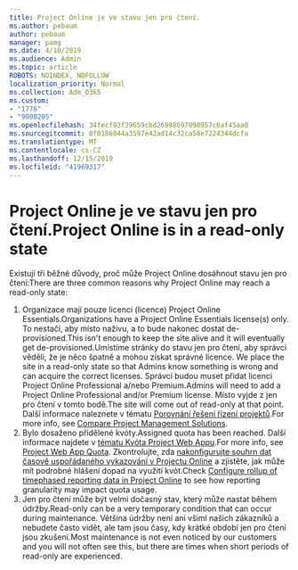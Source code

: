 ```yaml
---
title: Project Online je ve stavu jen pro čtení.
ms.author: pebaum
author: pebaum
manager: pamg
ms.date: 4/10/2019
ms.audience: Admin
ms.topic: article
ROBOTS: NOINDEX, NOFOLLOW
localization_priority: Normal
ms.collection: Adm_O365
ms.custom:
- "1776"
- "9000205"
ms.openlocfilehash: 34fecf93f39659cbd26998697090957c6af45aa0
ms.sourcegitcommit: 0f0186044a3597e42ad14c32ca58e7224344dcfa
ms.translationtype: MT
ms.contentlocale: cs-CZ
ms.lasthandoff: 12/15/2019
ms.locfileid: "41969317"
---
```

# <a name="project-online-is-in-a-read-only-state"></a><span data-ttu-id="f4d89-102">Project Online je ve stavu jen pro čtení.</span><span class="sxs-lookup"><span data-stu-id="f4d89-102">Project Online is in a read-only state</span></span>

<span data-ttu-id="f4d89-103">Existují tři běžné důvody, proč může Project Online dosáhnout stavu jen pro čtení:</span><span class="sxs-lookup"><span data-stu-id="f4d89-103">There are three common reasons why Project Online may reach a read-only state:</span></span>

1. <span data-ttu-id="f4d89-104">Organizace mají pouze licenci (licence) Project Online Essentials.</span><span class="sxs-lookup"><span data-stu-id="f4d89-104">Organizations have a Project Online Essentials license(s) only.</span></span> <span data-ttu-id="f4d89-105">To nestačí, aby místo naživu, a to bude nakonec dostat de-provisioned.</span><span class="sxs-lookup"><span data-stu-id="f4d89-105">This isn't enough to keep the site alive and it will eventually get de-provisioned.</span></span><span data-ttu-id="f4d89-106">Umístíme stránky do stavu jen pro čtení, aby správci věděli, že je něco špatně a mohou získat správné licence.</span><span class="sxs-lookup"><span data-stu-id="f4d89-106"> We place the site in a read-only state so that Admins know something is wrong and can acquire the correct licenses.</span></span> <span data-ttu-id="f4d89-107">Správci budou muset přidat licenci Project Online Professional a/nebo Premium.</span><span class="sxs-lookup"><span data-stu-id="f4d89-107">Admins will need to add a Project Online Professional and/or Premium license.</span></span> <span data-ttu-id="f4d89-108">Místo vyjde z jen pro čtení v tomto bodě.</span><span class="sxs-lookup"><span data-stu-id="f4d89-108">The site will come out of read-only at that point.</span></span> <span data-ttu-id="f4d89-109">Další informace naleznete v tématu [Porovnání řešení řízení projektů](https://products.office.com/project/compare-microsoft-project-management-software?tab=1).</span><span class="sxs-lookup"><span data-stu-id="f4d89-109">For more info, see [Compare Project Management Solutions](https://products.office.com/project/compare-microsoft-project-management-software?tab=1).</span></span>
2. <span data-ttu-id="f4d89-110">Bylo dosaženo přidělené kvóty.</span><span class="sxs-lookup"><span data-stu-id="f4d89-110">Assigned quota has been reached.</span></span> <span data-ttu-id="f4d89-111">Další informace najdete v [tématu Kvóta Project Web Appu](https://docs.microsoft.com/projectonline/tune-project-online-performance#project-web-app-quota).</span><span class="sxs-lookup"><span data-stu-id="f4d89-111">For more info, see [Project Web App Quota](https://docs.microsoft.com/projectonline/tune-project-online-performance#project-web-app-quota).</span></span> <span data-ttu-id="f4d89-112">Zkontrolujte, zda [nakonfigurujte souhrn dat časově uspořádaného vykazování v Projectu Online](https://docs.microsoft.com/ProjectOnline/configure-rollup-of-timephased-reporting-data-in-project-online?redirectSourcePath=%252fen-us%252farticle%252fConfigure-rollup-of-timephased-reporting-data-in-Project-Online-da8487fe-899e-4510-a264-e2ebc948928c) a zjistěte, jak může mít podrobné hlášení dopad na využití kvót.</span><span class="sxs-lookup"><span data-stu-id="f4d89-112">Check [Configure rollup of timephased reporting data in Project Online](https://docs.microsoft.com/ProjectOnline/configure-rollup-of-timephased-reporting-data-in-project-online?redirectSourcePath=%252fen-us%252farticle%252fConfigure-rollup-of-timephased-reporting-data-in-Project-Online-da8487fe-899e-4510-a264-e2ebc948928c) to see how reporting granularity may impact quota usage.</span></span>
3. <span data-ttu-id="f4d89-113">Jen pro čtení může být velmi dočasný stav, který může nastat během údržby.</span><span class="sxs-lookup"><span data-stu-id="f4d89-113">Read-only can be a very temporary condition that can occur during maintenance.</span></span> <span data-ttu-id="f4d89-114">Většina údržby není ani všiml našich zákazníků a nebudete často vidět, ale tam jsou časy, kdy krátké období jen pro čtení jsou zkušení.</span><span class="sxs-lookup"><span data-stu-id="f4d89-114">Most maintenance is not even noticed by our customers and you will not often see this, but there are times when short periods of read-only are experienced.</span></span>
